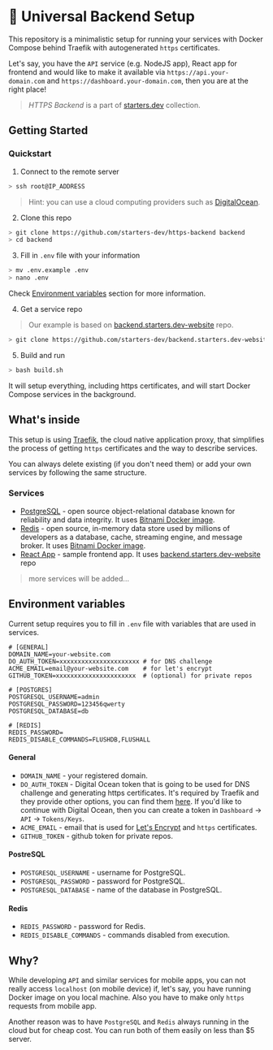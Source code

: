 # 🔐 Universal Backend Setup

This repository is a minimalistic setup for running your services with Docker Compose behind Traefik with autogenerated `https` certificates.

Let's say, you have the `API` service (e.g. NodeJS app), React app for frontend and would like to make it available via `https://api.your-domain.com` and `https://dashboard.your-domain.com`, then you are at the right place!

> _HTTPS Backend_ is a part of [starters.dev](https://github.com/starters-dev) collection.

## Getting Started

### Quickstart

1. Connect to the remote server

```bash
> ssh root@IP_ADDRESS
```

> Hint: you can use a cloud computing providers such as [DigitalOcean](https://digitalocean.com).

2. Clone this repo

```bash
> git clone https://github.com/starters-dev/https-backend backend
> cd backend
```

3. Fill in `.env` file with your information

```bash
> mv .env.example .env
> nano .env
```

Check [Environment variables](#environment-variables) section for more information.

4. Get a service repo

> Our example is based on [backend.starters.dev-website](https://github.com/starters-dev/backend.starters.dev-website) repo.

```bash
> git clone https://github.com/starters-dev/backend.starters.dev-website services/website
```

5. Build and run

```bash
> bash build.sh
```

It will setup everything, including https certificates, and will start Docker Compose services in the background.

## What's inside

This setup is using [Traefik](https://github.com/traefik/traefik), the cloud native application proxy, that simplifies the process of getting `https` certificates and the way to describe services.

You can always delete existing (if you don't need them) or add your own services by following the same structure.

### Services

- [PostgreSQL](https://www.postgresql.org) - open source object-relational database known for reliability and data integrity. It uses [Bitnami Docker image](https://hub.docker.com/r/bitnami/postgresql).
- [Redis](https://redis.io) - open source, in-memory data store used by millions of developers as a database, cache, streaming engine, and message broker. It uses [Bitnami Docker image](https://hub.docker.com/r/bitnami/redis).
- [React App](https://backend.starters.dev) - sample frontend app. It uses [backend.starters.dev-website](https://github.com/starters-dev/backend.starters.dev-website) repo

> more services will be added...

## Environment variables

Current setup requires you to fill in `.env` file with variables that are used in services.

```
# [GENERAL]
DOMAIN_NAME=your-website.com
DO_AUTH_TOKEN=xxxxxxxxxxxxxxxxxxxxxx # for DNS challenge
ACME_EMAIL=email@your-website.com    # for let's encrypt
GITHUB_TOKEN=xxxxxxxxxxxxxxxxxxxxxx  # (optional) for private repos

# [POSTGRES]
POSTGRESQL_USERNAME=admin
POSTGRESQL_PASSWORD=123456qwerty
POSTGRESQL_DATABASE=db

# [REDIS]
REDIS_PASSWORD=
REDIS_DISABLE_COMMANDS=FLUSHDB,FLUSHALL
```

#### General

- `DOMAIN_NAME` - your registered domain.
- `DO_AUTH_TOKEN` - Digital Ocean token that is going to be used for DNS challenge and generating https certificates. It's required by Traefik and they provide other options, you can find them [here](https://doc.traefik.io/traefik/https/acme/#providers). If you'd like to continue with Digital Ocean, then you can create a token in `Dashboard` -> `API` -> `Tokens/Keys`.
- `ACME_EMAIL` - email that is used for [Let's Encrypt](https://letsencrypt.org) and `https` certificates.
- `GITHUB_TOKEN` - github token for private repos.

#### PostreSQL

- `POSTGRESQL_USERNAME` - username for PostgreSQL.
- `POSTGRESQL_PASSWORD` - password for PostgreSQL.
- `POSTGRESQL_DATABASE` - name of the database in PostgreSQL.

#### Redis

- `REDIS_PASSWORD` - password for Redis.
- `REDIS_DISABLE_COMMANDS` - commands disabled from execution.

## Why?

While developing `API` and similar services for mobile apps, you can not really access `localhost` (on mobile device) if, let's say, you have running Docker image on you local machine. Also you have to make only `https` requests from mobile app.

Another reason was to have `PostgreSQL` and `Redis` always running in the cloud but for cheap cost. You can run both of them easily on less than $5 server. 
